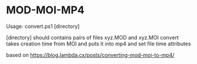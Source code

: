 # MOD-MOI-MP4

Usage:
convert.ps1 [directory]

[directory] should contains pairs of files xyz.MOD and xyz.MOI
convert takes creation time from MOI and puts it into mp4 and set file time attributes

based on 
https://blog.lambda.cx/posts/converting-mod-moi-to-mp4/
